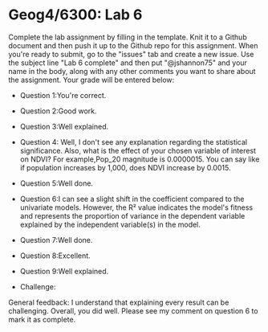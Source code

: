 # Geog4/6300: Lab 6

Complete the lab assignment by filling in the template. Knit it to a Github document and then push it up to the Github repo for this assignment. When you're ready to submit, go to the "issues" tab and create a new issue. Use the subject line "Lab 6 complete" and then put "@jshannon75" and your name in the body, along with any other comments you want to share about the assignment. Your grade will be entered below:

* Question 1:You're correct. <p>
* Question 2:Good work. <p>
* Question 3:Well explained.<p>
* Question 4: Well, I don't see any explanation regarding the statistical significance. Also, what is the effect of your chosen variable of interest on NDVI? For example,Pop_20 magnitude is 0.0000015. You can say like if population increases by 1,000, does NDVI increase by 0.0015. <p>
* Question 5:Well done. <p>
* Question 6:I can see a slight shift in the coefficient compared to the univariate models. However, the R² value indicates the model's fitness and represents the proportion of variance in the dependent variable explained by the independent variable(s) in the model. <p>
* Question 7:Well done. <p>
* Question 8:Excellent. <p>
* Question 9:Well explained.<p>
* Challenge:<p>
<p>
General feedback: I understand that explaining every result can be challenging. Overall, you did well. Please see my comment on question 6 to mark it as complete.
